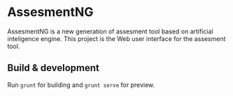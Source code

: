 # AssesmentNG

AssesmentNG is a new generation of assesment tool based on artificial inteligence engine.
This project is the Web user interface for the assesment tool.

## Build & development

Run `grunt` for building and `grunt serve` for preview.


